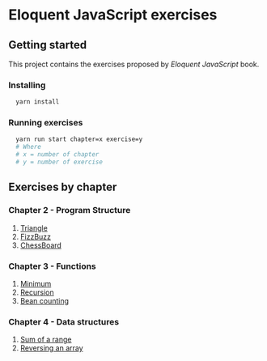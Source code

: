 
# Eloquent JavaScript exercises

## Getting started
This project contains the exercises proposed by _Eloquent JavaScript_ book.

### Installing

``` bash
  yarn install
```

### Running exercises
``` bash
  yarn run start chapter=x exercise=y
  # Where
  # x = number of chapter
  # y = number of exercise
```

## Exercises by chapter

### Chapter 2 - Program Structure

1. [Triangle](./exercises/chapter-2-program-structure/triangle.mjs)
2. [FizzBuzz](./exercises/chapter-2-program-structure/fizz-buzz.mjs)
3. [ChessBoard](./exercises/chapter-2-program-structure/chess-board.mjs)

### Chapter 3 - Functions

1. [Minimum](./exercises/chapter-3-functions/minimum.mjs)
2. [Recursion](./exercises/chapter-3-functions/recursion.mjs)
3. [Bean counting](./exercises/chapter-3-functions/bean-counting.mjs)

### Chapter 4 - Data structures
1. [Sum of a range](./exercises/chapter-4-data-structures/sum-of-a-range.mjs)
2. [Reversing an array](./exercises/chapter-4-data-structures/reversing-an-array.mjs)

